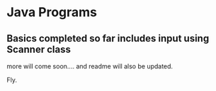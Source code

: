 # Java Programs
## Basics completed so far includes input using Scanner class
more will come soon.... and readme will also be updated.

Fly.
